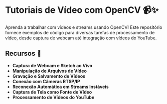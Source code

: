 # Tutoriais de Vídeo com OpenCV 📹✨

Aprenda a trabalhar com vídeos e streams usando OpenCV! Este repositório fornece exemplos de código para diversas tarefas de processamento de vídeo, desde captura de webcam até integração com vídeos do YouTube.

## Recursos 🚀

- **Captura de Webcam e Sketch ao Vivo**
- **Manipulação de Arquivos de Vídeo**
- **Gravação e Salvamento de Vídeos**
- **Conexão com Câmeras RTSP/IP**
- **Reconexão Automática em Streams Instáveis**
- **Captura de Tela como Fonte de Vídeo**
- **Processamento de Vídeos do YouTube**
